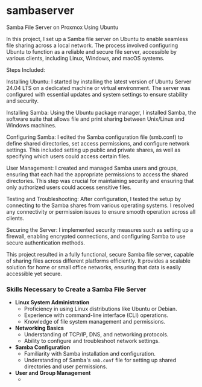 # sambaserver
Samba File Server on Proxmox Using Ubuntu

In this project, I set up a Samba file server on Ubuntu to enable seamless file sharing across a local network. The process involved configuring Ubuntu to function as a reliable and secure file server, accessible by various clients, including Linux, Windows, and macOS systems.

Steps Included:

Installing Ubuntu: I started by installing the latest version of Ubuntu Server 24.04 LTS on a dedicated machine or virtual environment. The server was configured with essential updates and system settings to ensure stability and security.

Installing Samba: Using the Ubuntu package manager, I installed Samba, the software suite that allows file and print sharing between Unix/Linux and Windows machines.

Configuring Samba: I edited the Samba configuration file (smb.conf) to define shared directories, set access permissions, and configure network settings. This included setting up public and private shares, as well as specifying which users could access certain files.

User Management: I created and managed Samba users and groups, ensuring that each had the appropriate permissions to access the shared directories. This step was crucial for maintaining security and ensuring that only authorized users could access sensitive files.

Testing and Troubleshooting: After configuration, I tested the setup by connecting to the Samba shares from various operating systems. I resolved any connectivity or permission issues to ensure smooth operation across all clients.

Securing the Server: I implemented security measures such as setting up a firewall, enabling encrypted connections, and configuring Samba to use secure authentication methods.

This project resulted in a fully functional, secure Samba file server, capable of sharing files across different platforms efficiently. It provides a scalable solution for home or small office networks, ensuring that data is easily accessible yet secure.
<h3>Skills Necessary to Create a Samba File Server</h3>

<ul>
  <li>
    <strong>Linux System Administration</strong>
    <ul>
      <li>Proficiency in using Linux distributions like Ubuntu or Debian.</li>
      <li>Experience with command-line interface (CLI) operations.</li>
      <li>Knowledge of file system management and permissions.</li>
    </ul>
  </li>
  <li>
    <strong>Networking Basics</strong>
    <ul>
      <li>Understanding of TCP/IP, DNS, and networking protocols.</li>
      <li>Ability to configure and troubleshoot network settings.</li>
    </ul>
  </li>
  <li>
    <strong>Samba Configuration</strong>
    <ul>
      <li>Familiarity with Samba installation and configuration.</li>
      <li>Understanding of Samba's <code>smb.conf</code> file for setting up shared directories and user permissions.</li>
    </ul>
  </li>
  <li>
    <strong>User and Group Management</strong>
    <ul>
      <li
